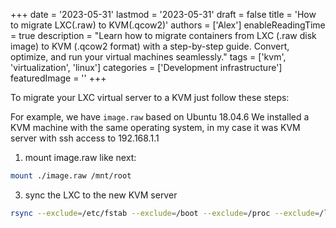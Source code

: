 +++ 
date = '2023-05-31' 
lastmod = '2023-05-31'
draft = false
title = 'How to migrate LXC(.raw) to KVM(.qcow2)'
authors = ['Alex']
enableReadingTime = true
description = "Learn how to migrate containers from LXC (.raw disk image) to KVM (.qcow2 format) with a step-by-step guide. Convert, optimize, and run your virtual machines seamlessly."
tags = ['kvm', 'virtualization', 'linux']
categories = ['Development infrastructure']
featuredImage = ''
+++

To migrate your LXC virtual server to a KVM just follow these steps:

For example, we have `image.raw` based on Ubuntu 18.04.6
We installed a KVM machine with the same operating system, 
in my case it was KVM server with ssh access to 192.168.1.1

1) mount image.raw like next:

```bash
mount ./image.raw /mnt/root
```

3) sync the LXC to the new KVM server

```bash
rsync --exclude=/etc/fstab --exclude=/boot --exclude=/proc --exclude=/lib/modules/ --exclude=/etc/udev --exclude=/lib/udev --exclude=/sys -e ssh --delete --numeric-ids -avpogtStlHz /mnt/root/ root@192.168.1.1:/
```



